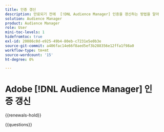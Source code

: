 ```yaml
---
title: 인증 갱신
description: 만료되기 전에  [!DNL Audience Manager] 인증을 갱신하는 방법을 알아봅니다.
solution: Audience Manager
product: Audience Manager
role: User
mini-toc-levels: 1
hidefromtoc: true
exl-id: 20086c0d-e925-49b4-80eb-c7231e5e0b3e
source-git-commit: a406fac14e66f8aed5ef3b288356e12ffa1f98a0
workflow-type: tm+mt
source-wordcount: '15'
ht-degree: 0%

---
```


# Adobe [!DNL Audience Manager] 인증 갱신

{{renewals-hold}}

<!--

Your Adobe certification is valid for two years. If you are nearing this two-year mark, it's time to renew your certification to keep it active. 

First, select the appropriate level on the tab below (Professional, Expert, or Master). Then carefully review what you'll need to do to renew your certification. 
 
Be sure that you provide ample time to complete all the requirements before your certification expires. 
 
It's important to note that if your certification expires, you'll have to retake the certification exam, which is NOT free of charge. 

>[!IMPORTANT]
>
>**Log in first:** The following links will function **only** after a **successful login** to the [Adobe Credential Management System](https://www.certmetrics.com/adobe){target="_blank"}.
>
><br>
>
>**To share a link:** If you would like to share the link to a renewal exam or assessment with a colleague, please link to the overall exam renewal page,  not the URL of the exam itself, to avoid login issues.

>[!BEGINTABS]

>[!TAB Professional]

## Instructions for renewing your certification:

* **Step 1**: Successfully log in to [Adobe Credential Management System](https://www.certmetrics.com/adobe){target="_blank"}, then return to this page
* **Step 2**: Review the exam objectives and resources
* **Step 3**: Take and pass the exam

### Adobe [!DNL Audience Manager] Business Practitioner Professional Renewal Exam

You should be currently certified (not expired) in:

* Adobe [!DNL Audience Manager] Business Practitioner Professional

### Get ready

**Exam details:**
  
* Level: Professional (0-12 months' experience)
* Passing Score: 27/35
* Time: 70 minutes
* Delivery: On-demand / non-proctored
* Available languages: English
* Cost: FREE
* Exam ID: AD5-E852 Adobe [!DNL Audience Manager] Business Practitioner Professional Renewal Exam

### Exam Objectives and Scope

**Section 1: Segment Creation and Syndication (32%)**

* Identify ways to utilize first-, second-, and third-party data for targeting and analytical purposes
* Describe the basic process for the activation of business or campaign goals
* Differentiate the methods for segment activation
* Identify the different types of destinations
* Identify the different types of sources

**Section 2: Trait Creation (16%)**

* Given a scenario, identify signals, traits, segments, and audiences
* Identify the uses of different types of traits

**Section 3: Reporting and Measurements (16%)**

* Given a scenario, generate reports to measure activation or campaign goals
* Given a scenario, compare audiences on the basis of match rates

**Section 4: Troubleshooting (10%)**

* Given a scenario, troubleshoot inbound data from different sources and source types
* Validate format for inbound data files

**Section 5: Taxonomy (12%)**

* Identify best practices for organized folder structure using clear and consistent nomenclature
* Classify traits and segments into folders using consistent and clear nomenclature

**Section 6: Profile Merge, ID Sync, and Audience Marketplace (14%)**

* Organize user traits into a single unified profile to create household- or device-based audiences
* Identify activation using Audience Marketplace

### Get prepped

You are not required to complete training before taking the exam, and training alone will not provide you with the knowledge and skills required to pass the exam. A combination of training and successful, on-the-job experience are critical to providing you with the repository needed to pass the exam.

Here are some suggested resources to help you prepare:

**Section 1**

* [Types of Data Collected](https://experienceleague.adobe.com/docs/audience-manager/user-guide/overview/data-types-collected.html?lang=en){target="_blank"}
* [Data Security in Audience Manager](https://experienceleague.adobe.com/docs/audience-manager/user-guide/overview/data-security.html){target="_blank"}
* [Data Privacy Requests](https://experienceleague.adobe.com/docs/audience-manager/user-guide/overview/data-privacy/data-privacy-requests.html){target="_blank"}
* [Audience Manager Overview](https://experienceleague.adobe.com/docs/audience-manager/user-guide/overview/aam-overview.html?lang=en){target="_blank"}
* [Customer Data Feed FAQ](https://experienceleague.adobe.com/docs/audience-manager/user-guide/faqs/faq-cdf.html){target="_blank"}
* [Destination Builder](https://experienceleague.adobe.com/docs/audience-manager/user-guide/features/destinations/destinations-reference/destination-builder.html){target="_blank"}
* [Destination Macros Defined](https://experienceleague.adobe.com/docs/audience-manager/user-guide/features/destinations/destinations-reference/destination-macros.html){target="_blank"}
* [Activate audiences to batch profile export destinations](https://experienceleague.adobe.com/docs/experience-platform/destinations/ui/activate/activate-batch-profile-destinations.html?lang=en){target="_blank"}
* [Add New Device-Based Destinations](https://experienceleague.adobe.com/docs/audience-manager/user-guide/features/destinations/device-based/add-device-based-destinations.html?lang=en){target="_blank"}
 
**Section 2**

* [Understand segments in Analytics and Audience Manager](https://experienceleague.adobe.com/docs/analytics/integration/audience-analytics/audience-analytics-workflow/aam-analytics-segments.html?lang=en){target="_blank"}
* [Understanding Signals](https://experienceleague.adobe.com/docs/audience-manager/user-guide/features/data-explorer/data-explorer-understanding-signals.html?lang=en){target="_blank"}
* [Prefix Requirements for Key Variables](https://experienceleague.adobe.com/docs/audience-manager/user-guide/features/traits/trait-variable-prefixes.html?lang=en){target="_blank"}
* [Trait Recommendations](https://experienceleague.adobe.com/docs/audience-manager/user-guide/features/segments/trait-recommendations.html?lang=en){target="_blank"}
* [Create Algorithmic Traits](https://experienceleague.adobe.com/docs/audience-manager/user-guide/features/traits/trait-builder/create-algorithmic-traits.html?lang=en){target="_blank"}

**Section 3**

* [Conversions reports](https://experienceleague.adobe.com/docs/analytics/technotes/ga-to-aa/reports/conversions-reports.html?lang=en){target="_blank"}
* [Unique User Reach](https://experienceleague.adobe.com/docs/audience-manager/user-guide/reporting/audience-optimization-reports/audience-optimization-publishers/publisher-unique-reach.html?lang=en){target="_blank"}
* [Ad Unit Overlap](https://experienceleague.adobe.com/docs/audience-manager/user-guide/reporting/audience-optimization-reports/audience-optimization-publishers/publisher-ad-unit-overlap.html?lang=en){target="_blank"}
* [Understand Match Rates](https://experienceleague.adobe.com/docs/audience-manager-learn/tutorials/data-activation/destinations-basics/understanding-match-rates.html?lang=en){target="_blank"}
* [Causes of Low Match Rates for Addressable Audiences](https://experienceleague.adobe.com/docs/audience-manager/user-guide/features/addressable-audiences.html?lang=en#low-match-rates){target="_blank"}
* [Understanding ID synchronization and match rates](https://experienceleague.adobe.com/docs/id-service/using/intro/match-rates.html?lang=en){target="_blank"}

**Section 4**

* [Onboarding Status Report: About](https://experienceleague.adobe.com/docs/audience-manager/user-guide/reporting/onboarding-status-report.html?lang=en#onboarding-status-about){target="_blank"}
* [Data Sources List and Settings](https://experienceleague.adobe.com/docs/audience-manager/user-guide/features/data-sources/datasources-list-and-settings.html?lang=en){target="_blank"}
* [Inbound Data File Contents: Syntax, Invalid Characters, Variables, and Examples](https://experienceleague.adobe.com/docs/audience-manager/user-guide/implementation-integration-guides/sending-audience-data/batch-data-transfer-process/inbound-file-contents.html?lang=en){target="_blank"}

**Section 5**

* [Audience Manager Use Cases](https://experienceleague.adobe.com/docs/audience-manager-learn/tutorials/intro-to-audience-manager/audience-manager-use-cases.html?lang=en){target="_blank"}
* [Create a trait taxonomy](https://experienceleague.adobe.com/docs/audience-manager-learn/tutorials/build-and-manage-audiences/traits-and-segments/creating-a-trait-taxonomy.html?lang=en){target="_blank"}
* [Classifying Traits with a Common Taxonomy](https://experienceleague.adobe.com/docs/audience-manager/user-guide/features/traits/trait-common-taxonomy.html?lang=en){target="_blank"}
* [Create a segment taxonomy](https://experienceleague.adobe.com/docs/audience-manager-learn/tutorials/build-and-manage-audiences/traits-and-segments/creating-a-segment-taxonomy.html?lang=en){target="_blank"}

**Section 6**

* [General Use Cases for Profile Merge Rules](https://experienceleague.adobe.com/docs/audience-manager/user-guide/features/profile-merge-rules/merge-rule-targeting-options.html?lang=en){target="_blank"}
* [Profile Merge Rules Overview](https://experienceleague.adobe.com/docs/audience-manager/user-guide/features/profile-merge-rules/merge-rules-overview.html?lang=en)
* [Getting Started with Profile Merge Rules](https://experienceleague.adobe.com/docs/audience-manager/user-guide/features/profile-merge-rules/merge-rules-start.html?lang=en){target="_blank"}
* [Create, Price, and Manage Data Feeds](https://experienceleague.adobe.com/docs/audience-manager/user-guide/features/audience-marketplace/audience-marketplace-for-data-providers/marketplace-create-manage-feeds.html?lang=en){target="_blank"}
* [Audience Marketplace](https://experienceleague.adobe.com/docs/audience-manager/user-guide/features/audience-marketplace/audience-marketplace.html?lang=en){target="_blank"}

### Renew your certification

Ensure that you have followed step 1 above, and successfully logged in to [Adobe Credential Management System](https://www.certmetrics.com/adobe){target="_blank"} first. Then, to renew your certification, click on the link below.

[!BADGE Take the Adobe [!DNL Audience Manager] Business Practitioner Professional Renewal Exam - AD5-E852]{type=Informative url="https://www.certmetrics.com/adobe/candidate/caveon_sso_adobe.aspx?ssoLogin=true&eid=AD5-E852 newtab=true"}

>[!NOTE]
>
>This exam is free, open book, and un-proctored. You may take the exam up to three times. If you are unsuccessful after the third attempt, you must wait **30 days** to try again. Failure to comply might result in your certification being revoked.

>[!TAB Expert]

## Instructions for renewing your certification:

* **Step 1**: Successfully log in to [Adobe Credential Management System](https://www.certmetrics.com/adobe){target="_blank"}, then return to this page
* **Step 2**: Review the exam objectives and resources
* **Step 3**: Take and pass the exam

### You should be currently certified (not expired) in:

* Adobe Audience Manager Business Practitioner Expert

### Get ready

**Exam details:**
  
* Level: Expert (1-3 years' experience)
* Passing Score: 23/30
* Time: 68 mins
* Delivery: On-demand / non-proctored
* Available languages: English
* Cost: FREE
* Exam ID: AD5-E826 - Adobe Audience Manager Business Practitioner Expert Renewal Exam

### Exam Objectives and Scope

**Section 1: Segment Creation and Syndication (25%)**

* Determine the appropriate method to create segments utilizing 1p/2p/3p data for targeting and analytical purposes
* Given a scenario, recommend segments for activation that align to business or campaign goals
* Determine the appropriate method to syndicate segments to destinations for activation

**Section 2: Trait Creation (17%)**

* Recommend traits for a given audience strategy
* Determine the correct method to create and update rule-based and/or onboarded traits

**Section 3: Reporting and Measurements (21%)**

* Given a scenario, analyze reports to provide actionable next steps to meet business goals
* Given a scenario, analyze audience optimization

**Section 4: Troubleshooting and Administration (26%)**

* Given a scenario, verify audience delivery information to ensure scheduled delivery needs
* Determine the appropriate practice to validate offline inbound files
* Given a scenario, determine the correct method to perform QA against the ID sync
* Determine the appropriate method to navigate and activate from the Adobe Audience Marketplace

**Section 5: Taxonomy (11%)**

* Determine the appropriate structure to create traits and segments that utilize a clear and consistent nomenclature
* Determine the correct technique to maintain an organized platform using a clear folder structure
* Differentiate between the different types of destinations

### Get prepped

You are not required to complete training before taking the exam, and training alone will not provide you with the knowledge and skills required to pass the exam. A combination of training and successful, on-the-job experience are critical to providing you with the repository needed to pass the exam.

Here are some suggested resources to help you prepare:

[!BADGE Sample questions]{type=Informative url="https://sei.caveon.com/launchpad/ad4-e453-adobe-audience-manager-business-practitioner-sample-exam newtab=true"}

### Resources:

* [Adobe [!DNL Audience Manager] Product Documentation](https://experienceleague.adobe.com/docs/audience-manager/user-guide/aam-home.html){target="_blank"}
* [Adobe Support - Experience Cloud Audiences](https://experienceleaguecommunities.adobe.com/t5/Adobe-Experience-Cloud-Audiences/ct-p/experience-cloud-audiences-community){target="_blank"}
* [Adobe Experience Cloud Learn and Support](https://helpx.adobe.com/support/experience-cloud.html){target="_blank"}
* [Experience League [!DNL Audience Manager]](https://experienceleague.adobe.com/#recommended/solutions/audience-manager){target="_blank"}

**Restart your certification**

Ensure that you have followed step 1 above, and successfully logged in to [Adobe Credential Management System](https://www.certmetrics.com/adobe){target="_blank"} first. Then, to renew your certification, click on the Adobe Audience Manager Business Practitioner Expert - AD5-E826 link below.

[!BADGE Take the Adobe Audience Manager Business Practitioner Expert renewal exam AD5-E826]{type=Informative url="https://www.certmetrics.com/adobe/candidate/caveon_sso_adobe.aspx?ssoLogin=true&eid=AD5-E826 newtab=true"} 

>[!NOTE]
>
>This exam is free, open book, and un-proctored. You may take the exam up to three times. If you are unsuccessful after the third attempt, you must wait **30 days** to try again. Failure to comply might result in your certification being revoked.


>[!TAB Master]

## Instructions for renewing your certification

* **Step 1** - Review the exam objectives
* **Step 2** - Review the resources
* **Step 3** - Take and pass the exam

### You should be currently certified (not expired) in:

* Adobe Audience Manager Architect master

### Get ready

**Exam details:**
  
* Level: Master (3-5 years' experience)
* Passing Score: 22/29
* Time: 58 mins
* Delivery: On-demand / non-proctored
* Available languages: English
* Cost: FREE
* Exam ID: AD5-E825 - Adobe Audience Manager Architect Master Renewal Exam

## Exam Objectives and Scope:

**Section 1: Implementation Analysis (28%)**

* Determine how to guide and support implementation of AAM as a stand-alone product or as part of a cloud solution
* Analyze outbound destination options and recommend an AAM implementation approach
* Determine a data onboarding strategy for a business use case
* Identify features such as visitor profile viewer, tags, RBAC, and so on, to align with business goals
* Determine how to design and test pixels required to create segments and traits

**Section 2: Solution Design and Recommendations (17%)**

* Determine AAM capabilities based on customer use case for audience and activation
* Apply procedural concepts to utilize audience identity solutions to compliment design architecture
* Identify attribute and behavioral data and map it to specific business use cases
* Apply procedural concepts to design folder taxonomy and naming convention

**Section 3: Segmentation and Activation (31%)**

* Apply procedural concepts to create destinations in [!DNL Audience Manager]
* Identify signals to create Rule-Based, Onboarded, and Algorithmic Traits
* Apply procedural concepts to create segments using frequency/recency
* Determine how to create segments using profile merge rules
* Apply procedural concepts to create an algorithmic or predictive model
* Determine segmentation logic based on use cases

**Section 4: Privacy and Data Governance (7%)**

* Recommend [!DNL Audience Manager] capabilities as it relates to governance, privacy, and security
* Identify customer data policies that are in line with government regulations

**Section 5: Performance and Reporting (17%)**

* Determine how to configure reports in AAM to gather signal, traits, and segment performance per business requirements

### Get prepped

You are not required to complete training before taking the exam, and training alone will not provide you with the knowledge and skills required to pass the exam. A combination of training and successful, on-the-job experience are critical to providing you with the repository needed to pass the exam.

Here are some suggested resources to help you prepare:

* [AAM: Technical Foundations](https://solutionpartners.adobe.com/training/learning_program/learningProgram32128.html){target="_blank"}
* [AAM: Integration Series](https://solutionpartners.adobe.com/training/courses/course500091.html){target="_blank"}
* [AAM: Advanced Features](https://solutionpartners.adobe.com/training/courses/course500092.html){target="_blank"}
* [ Launch Training & Resources](https://solutionpartners.adobe.com/training/courses/course1326130.html){target="_blank"}

### Renew your certification

Ensure that you have followed step 1 above, and successfully logged in to [Adobe Credential Management System](https://www.certmetrics.com/adobe){target="_blank"} first. Then, to renew your certification, click on the Adobe Audience Manager Architect Master renewal - AD5-E825 link below.

[!BADGE Take the Adobe Audience Manager Architect Master renewal exam AD5-E825]{type=Informative url="https://www.certmetrics.com/adobe/candidate/caveon_sso_adobe.aspx?ssoLogin=true&eid=AD5-E825 newtab=true"}

>[!NOTE]
>
>This exam is free, open book, and un-proctored. You may take the exam up to three times. If you are unsuccessful after the third attempt, you must wait **30 days** to try again. Failure to comply might result in your certification being revoked.


>[!ENDTABS]

### Questions

View the certification [FAQ](https://experienceleague.adobe.com/docs/certification/certification/faq.html){target="_blank"}.

Additional questions? [Contact us](mailto:certif@adobe.com).

-->

{{questions}}